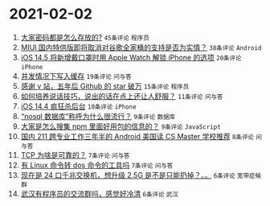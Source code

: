 # 2021-02-02

1. [大家密码都是怎么存放的?](https://www.v2ex.com/t/750508) `45条评论` `程序员`
1. [MIUI 国内特供版即将取消对谷歌全家桶的支持是否为实情？](https://www.v2ex.com/t/750498) `38条评论` `Android`
1. [iOS 14.5 将新增戴口罩时用 Apple Watch 解锁 iPhone 的选项](https://www.v2ex.com/t/750486) `20条评论` `iPhone`
1. [并发情况下写入缓存](https://www.v2ex.com/t/750489) `19条评论` `问与答`
1. [感谢 v 站，五年后 Github 的 star 破万](https://www.v2ex.com/t/750490) `15条评论` `程序员`
1. [如何培养说话技巧，说出的话在点上还让人舒服？](https://www.v2ex.com/t/750499) `11条评论` `问与答`
1. [iOS 14.4 疯狂杀后台](https://www.v2ex.com/t/750496) `10条评论` `iPhone`
1. [“nosql 数据库”称呼为什么很流行？](https://www.v2ex.com/t/750500) `9条评论` `数据库`
1. [大家是怎么搜集 npm 里面好用包的信息的？](https://www.v2ex.com/t/750485) `9条评论` `JavaScript`
1. [国内 211 跨专业工作三年半的 Android 美国读 CS Master 学校推荐](https://www.v2ex.com/t/750484) `8条评论` `问与答`
1. [TCP 为啥是可靠的？](https://www.v2ex.com/t/750528) `7条评论` `问与答`
1. [有 Linux 命令转 dos 命令的工具吗](https://www.v2ex.com/t/750510) `7条评论` `问与答`
1. [现在是 24 口千兆交换机，想升级 2.5G 是不是只能扔掉？。。](https://www.v2ex.com/t/750525) `6条评论` `宽带症候群`
1. [武汉有程序员的交流群吗，感觉好冷清](https://www.v2ex.com/t/750517) `6条评论` `武汉`
